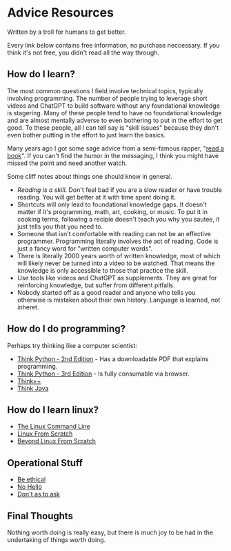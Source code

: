 # Advice Resources
Written by a troll for humans to get better.

Every link below contains free information, no purchase neccessary. If you think it's not free, you didn't read all the way through.

## How do I learn?
The most common questions I field involve technical topics, typically involving programming. The number of people trying to leverage short videos and ChatGPT to build software without any foundational knowledge is stagering. Many of these people tend to have no foundational knowledge and are almost mentally adverse to even bothering to put in the effort to get good. To these people, all I can tell say is "skill issues" because they don't even bother putting in the effort to just learn the basics.

Many years ago I got some sage advice from a semi-famous rapper, "[read a book](https://www.youtube.com/watch?v=GlKL_EpnSp8)". If you can't find the humor in the messaging, I think you might have missed the point and need another watch.

Some cliff notes about things one should know in general.
- *Reading is a skill*. Don't feel bad if you are a slow reader or have trouble reading. You will get better at it with time spent doing it.
- Shortcuts will only lead to foundational knowledge gaps. It doesn't matter if it's programming, math, art, cooking, or music. To put it in cooking terms, following a recipie doesn't teach you why you sautee, it just tells you that you need to. 
- Someone that isn't comfortable with reading can not be an effective programmer. Programming literally involves the act of reading. Code is just a fancy word for "written computer words".
- There is literally 2000 years worth of written knowledge, most of which will likely never be turned into a video to be watched. That means the knowledge is only accessible to those that practice the skill. 
- Use tools like videos and ChatGPT as supplements. They are great for reinforcing knowledge, but suffer from different pitfalls. 
- Nobody started off as a good reader and anyone who tells you otherwise is mistaken about their own history. Language is learned, not inheret.

## How do I do programming?
Perhaps try thinking like a computer scientist:
- [Think Python - 2nd Edition](https://greenteapress.com/wp/think-python-2e/) - Has a downloadable PDF that explains programming.
- [Think Python - 3rd Edition](https://greenteapress.com/wp/think-python-3rd-edition/) - Is fully consumable via browser.
- [Think++](https://greenteapress.com/wp/think-c/)
- [Think Java](https://greenteapress.com/wp/think-java/)

## How do I learn linux?
- [The Linux Command Line](https://linuxcommand.org/tlcl.php)
- [Linux From Scratch](https://www.linuxfromscratch.org/)
- [Beyond Linux From Scratch](https://www.linuxfromscratch.org/blfs/)

## Operational Stuff
- [Be ethical](https://www.acm.org/code-of-ethics)
- [No Hello](https://nohello.net/en/)
- [Don't as to ask](https://dontasktoask.com/)

## Final Thoughts
Nothing worth doing is really easy, but there is much joy to be had in the undertaking of things worth doing.
